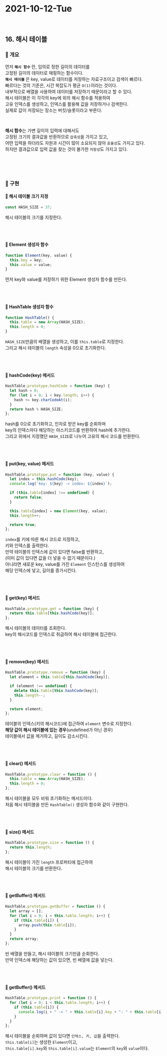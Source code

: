 # 2021-10-12-Tue

<br/>

## 16. 해시 테이블

### 🐼 개요

먼저 **`해시 함수`** 란, 임의로 정한 길이의 데이터를  
고정된 길이의 데이터로 매핑하는 함수이다.  
**`해시 테이블`** 은 key, value로 데이터를 저장하는 자료구조이고 검색이 빠르다.  
빠르다는 것의 기준은, 시간 복잡도가 평균 `O(1)`이라는 것이다.  
내부적으로 배열을 사용하여 데이터를 저장하기 때문이라고 할 수 있다.  
해시 테이블은 이 각각의 key에 위의 해시 함수를 적용하여  
고유 인덱스를 생성하고, 인덱스를 활용해 값을 저장하거나 검색한다.  
실제로 값이 저장되는 장소는 버킷/슬롯이라고 부른다.

<br/>

**해시 함수**는 가변 길이의 입력에 대해서도  
고정된 크기의 결과값을 반환하므로 `압축성`을 가지고 있고,  
어떤 입력을 하더라도 자원과 시간이 많이 소요되지 않아 `효율성`도 가지고 있다.  
하지만 결과값으로 입력 값을 찾는 것이 불가한 `저항성`도 가지고 있다.

<br/>
<br/>
<br/>

### 🐼 구현

#### 🐨 해시 테이블 크기 지정

```js
const HASH_SIZE = 37;
```

해시 테이블의 크기를 지정한다.

<br/>
<br/>

#### 🐨 Element 생성자 함수

```js
function Element(key, value) {
  this.key = key;
  this.value = value;
}
```

먼저 key와 value를 저장하기 위한 Element 생성자 함수를 만든다.

<br/>
<br/>

#### 🐨 HashTable 생성자 함수

```js
function HashTable() {
  this.table = new Array(HASH_SIZE);
  this.length = 0;
}
```

`HASH_SIZE`만큼의 배열을 생성하고, 이를 `this.table`로 지정한다.  
그리고 해시 테이블의 `length` 속성을 0으로 초기화한다.

<br/>
<br/>

#### 🐨 hashCode(key) 메서드

```js
HashTable.prototype.hashCode = function (key) {
  let hash = 0;
  for (let i = 0; i < key.length; i++) {
    hash += key.charCodeAt(i);
  }
  return hash % HASH_SIZE;
};
```

hash를 0으로 초기화하고, 인자로 받은 key를 순회하며  
key의 인덱스마다 해당하는 아스키코드를 반환하여 hash에 추가한다.  
그리고 위에서 지정했던 `HASH_SIZE`로 나누어 고유의 해시 코드를 반환한다.

<br/>
<br/>

#### 🐨 put(key, value) 메서드

```js
HashTable.prototype.put = function (key, value) {
  let index = this.hashCode(key);
  console.log(`key: ${key} -> index: ${index}`);

  if (this.table[index] !== undefined) {
    return false;
  }

  this.table[index] = new Element(key, value);
  this.length++;

  return true;
};
```

`index`를 키에 따른 해시 코드로 지정하고,  
키와 인덱스를 출력한다.  
만약 테이블의 인덱스에 값이 있다면 false를 반환하고,  
(이미 값이 있다면 값을 더 넣을 수 없기 때문이다.)  
아니라면 새로운 key, value를 가진 `Element` 인스턴스를 생성하여  
해당 인덱스에 넣고, 길이를 증가시킨다.

<br/>
<br/>

#### 🐨 get(key) 메서드

```js
HashTable.prototype.get = function (key) {
  return this.table[this.hashCode(key)];
};
```

해시 테이블의 데이터를 조회한다.  
key의 해시코드를 인덱스로 취급하여 해시 테이블에 접근한다.

<br/>
<br/>

#### 🐨 remove(key) 메서드

```js
HashTable.prototype.remove = function (key) {
  let element = this.table[this.hashCode(key)];

  if (element !== undefined) {
    delete this.table[this.hashCode(key)];
    this.length--;
  }

  return element;
};
```

테이블의 인덱스(키의 해시코드)에 접근하여 `element` 변수로 지정한다.  
**해당 값이 해시 테이블에 있는 경우**(undefined가 아닌 경우)  
테이블에서 값을 제거하고, 길이도 감소시킨다.

<br/>
<br/>

#### 🐨 clear() 메서드

```js
HashTable.prototype.clear = function () {
  this.table = new Array(HASH_SIZE);
  this.length = 0;
};
```

해시 테이블을 모두 비워 초기화하는 메서드이다.  
처음 해시 테이블을 만든 `HashTable()` 생성자 함수와 같이 구현한다.

<br/>
<br/>

#### 🐨 size() 메서드

```js
HashTable.prototype.size = function () {
  return this.length;
};
```

해시 테이블이 가진 `length` 프로퍼티에 접근하여  
해시 테이블의 크기를 반환한다.

<br/>
<br/>

#### 🐨 getBuffer() 메서드

```js
HashTable.prototype.getBuffer = function () {
  let array = [];
  for (let i = 0; i < this.table.length; i++) {
    if (this.table[i]) {
      array.push(this.table[i]);
    }
  }
  return array;
};
```

빈 배열을 만들고, 해시 테이블의 크기만큼 순회한다.  
만약 인덱스에 해당하는 값이 있으면, 빈 배열에 값을 넣는다.

<br/>
<br/>

#### 🐨 getBuffer() 메서드

```js
HashTable.prototype.print = function () {
  for (let i = 0; i < this.table.length; i++) {
    if (this.table[i]) {
      console.log(i + " -> " + this.table[i].key + ": " + this.table[i].value);
    }
  }
};
```

해시 테이블을 순회하며 값이 있다면 `인덱스, 키, 값`을 출력한다.  
`this.table[i]`는 생성한 `Element`이고,  
`this.table[i].key`와 `this.table[i].value`는 `Element`의 `key`와 `value`이다.

<br/>
<br/>
<br/>
